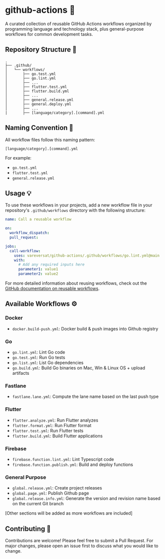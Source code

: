 # github-actions 🚀

A curated collection of reusable GitHub Actions workflows organized by programming language and technology stack, plus general-purpose workflows for common development tasks.

## Repository Structure 📁

```
.
├── .github/
│   └── workflows/
│       ├── go.test.yml
│       ├── go.lint.yml
│       ├── ...
│       ├── flutter.test.yml
│       ├── flutter.build.yml
│       ├── ...
│       ├── general.release.yml
│       ├── general.deploy.yml
│       ├── ... 
|       ├── [language/category].[command].yml
```

## Naming Convention 📝

All workflow files follow this naming pattern:
```
[language/category].[command].yml
```

For example:
- `go.test.yml`
- `flutter.test.yml`
- `general.release.yml`

## Usage 💡

To use these workflows in your projects, add a new workflow file in your repository's `.github/workflows` directory with the following structure:

```yml
name: Call a reusable workflow

on:
  workflow_dispatch:
  pull_request:

jobs:
  call-workflow:
    uses: vareversat/github-actions/.github/workflows/go.lint.yml@main
    with:
      # Add any required inputs here
      parameter1: value1
      parameter2: value2
```

For more detailed information about reusing workflows, check out the [GitHub documentation on reusable workflows](https://docs.github.com/en/actions/sharing-automations/reusing-workflows#calling-a-reusable-workflow).

## Available Workflows ⚙️

### Docker

- `docker.build-push.yml`: Docker build & push images into Github registry

### Go

- `go.lint.yml`: Lint Go code
- `go.test.yml`: Run Go tests
- `go.list.yml`: List Go dependencies
- `go.build.yml`: Build Go binaries on Mac, Win & Linux OS + upload artifacts

### Fastlane

- `fastlane.lane.yml`: Compute the lane name based on the last push type

### Flutter

- `flutter.analyze.yml`: Run Flutter analyzes
- `flutter.format.yml`: Run Flutter format
- `flutter.test.yml`: Run Flutter tests
- `flutter.build.yml`: Build Flutter applications

### Firebase

- `firebase.function.lint.yml`: Lint Typescript code
- `firebase.function.publish.yml`: Build and deploy functions

### General Purpose

- `global.release.yml`: Create project releases
- `global.page.yml`: Publish Github page
- `global.release.info.yml`: Generate the version and revision name based on the current Git branch

[Other sections will be added as more workflows are included]

## Contributing 🤝

Contributions are welcome! Please feel free to submit a Pull Request. For major changes, please open an issue first to discuss what you would like to change.
